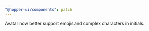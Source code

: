 ```yaml
---
"@hopper-ui/components": patch
---
```


Avatar now better support emojis and complex characters in initials.
